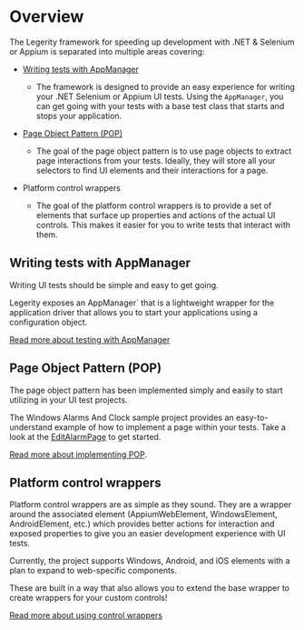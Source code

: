 # Overview

The Legerity framework for speeding up development with .NET & Selenium or Appium is separated into multiple areas covering:

- [Writing tests with AppManager](../src/Legerity/AppManager.cs)
  - The framework is designed to provide an easy experience for writing your .NET Selenium or Appium UI tests. Using the `AppManager`, you can get going with your tests with a base test class that starts and stops your application.

- [Page Object Pattern (POP)](../src/Legerity/Pages/BasePage.cs)
  - The goal of the page object pattern is to use page objects to extract page interactions from your tests. Ideally, they will store all your selectors to find UI elements and their interactions for a page.

- Platform control wrappers
  - The goal of the platform control wrappers is to provide a set of elements that surface up properties and actions of the actual UI controls. This makes it easier for you to write tests that interact with them.

## Writing tests with AppManager

Writing UI tests should be simple and easy to get going.

Legerity exposes an AppManager` that is a lightweight wrapper for the application driver that allows you to start your applications using a configuration object.

[Read more about testing with AppManager](WritingTests.md)

## Page Object Pattern (POP)

The page object pattern has been implemented simply and easily to start utilizing in your UI test projects.

The Windows Alarms And Clock sample project provides an easy-to-understand example of how to implement a page within your tests. Take a look at the [EditAlarmPage](../samples/WindowsAlarmsAndClock/Pages/EditAlarmPage.cs) to get started.

[Read more about implementing POP](POP.md).

## Platform control wrappers

Platform control wrappers are as simple as they sound. They are a wrapper around the associated element (AppiumWebElement, WindowsElement, AndroidElement, etc.) which provides better actions for interaction and exposed properties to give you an easier development experience with UI tests.

Currently, the project supports Windows, Android, and iOS elements with a plan to expand to web-specific components.

These are built in a way that also allows you to extend the base wrapper to create wrappers for your custom controls!

[Read more about using control wrappers](ControlWrappers.md)
